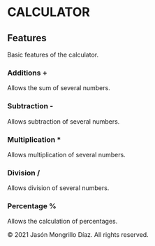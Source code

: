# CALCULATOR
## Features
Basic features of the calculator.
### Additions +
Allows the sum of several numbers.
### Subtraction -
Allows subtraction of several numbers.
### Multiplication *
Allows multiplication of several numbers.
### Division /
Allows division of several numbers.
### Percentage %
Allows the calculation of percentages.

© 2021 Jasón Mongrillo Díaz. All rights reserved.
